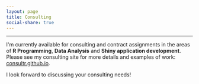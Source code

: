```yaml
---
layout: page
title: Consulting
social-share: true
---
```


---------------

I'm currently available for consulting and contract assignments in the areas of **R Programming**, **Data Analysis** and **Shiny application development**. Please see my consulting site for more details and examples of work: [consultr.github.io](https://consultr.github.io/). 

I look forward to discussing your consulting needs!
